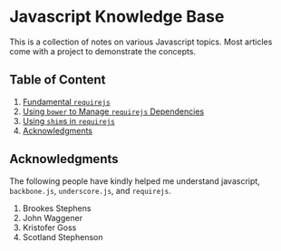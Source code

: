 # Javascript Knowledge Base

This is a collection of notes on various Javascript topics. Most articles
come with a project to demonstrate the concepts.

## Table of Content

1. [Fundamental `requirejs`](requirejs/README.md)
2. [Using `bower` to Manage `requirejs` Dependencies](bower-requirejs/README.md)
3. [Using `shim`s in `requirejs`](requirejs-shims/README.md)
4. [Acknowledgments](#acknowledgments)

## Acknowledgments

The following people have kindly helped me understand javascript, `backbone.js`,
`underscore.js`, and `requirejs`.

1. Brookes Stephens
2. John Waggener
3. Kristofer Goss
4. Scotland Stephenson
